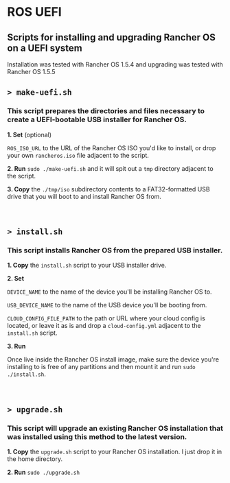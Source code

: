 # ROS UEFI
## Scripts for installing and upgrading Rancher OS on a UEFI system
Installation was tested with Rancher OS 1.5.4 and upgrading was tested with Rancher OS 1.5.5
<br />

## `> make-uefi.sh`

### This script prepares the directories and files necessary to create a UEFI-bootable USB installer for Rancher OS.

**1. Set** (optional)

`ROS_ISO_URL` to the URL of the Rancher OS ISO you'd like to install, or drop your own `rancheros.iso` file adjacent to the script.

**2. Run** `sudo ./make-uefi.sh` and it will spit out a `tmp` directory adjacent to the script.

**3. Copy** the `./tmp/iso` subdirectory contents to a FAT32-formatted USB drive that you will boot to and install Rancher OS from.
<br />
<br />
<br />

## `> install.sh`

### This script installs Rancher OS from the prepared USB installer.

**1. Copy** the `install.sh` script to your USB installer drive.

**2. Set**

`DEVICE_NAME` to the name of the device you'll be installing Rancher OS to.

`USB_DEVICE_NAME` to the name of the USB device you'll be booting from.

`CLOUD_CONFIG_FILE_PATH` to the path or URL where your cloud config is located, or leave it as is and drop a `cloud-config.yml` adjacent to the `install.sh` script.

**3. Run**

Once live inside the Rancher OS install image, make sure the device you're installing to is free of any partitions and then mount it and run `sudo ./install.sh`.
<br />
<br />
<br />

## `> upgrade.sh`

### This script will upgrade an existing Rancher OS installation that was installed using this method to the latest version.

**1. Copy** the `upgrade.sh` script to your Rancher OS installation. I just drop it in the home directory.

**2. Run** `sudo ./upgrade.sh`